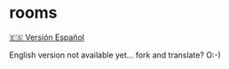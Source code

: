 # rooms

[🇪🇸 Versión Español](./Readme_es.md)

English version not available yet... fork and translate? O:-)
